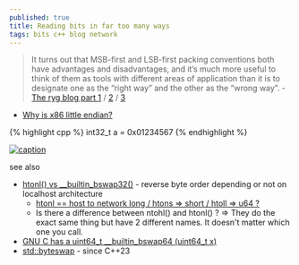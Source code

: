 ```yaml
---
published: true
title: Reading bits in far too many ways
tags: bits c++ blog network
---
```

> It turns out that MSB-first and LSB-first packing conventions both have advantages and disadvantages, and it’s much more useful to think of them as tools with different areas of application than it is to designate one as the “right way” and the other as the “wrong way”. - [The ryg blog part 1](https://fgiesen.wordpress.com/2018/02/19/reading-bits-in-far-too-many-ways-part-1/) / [2](https://fgiesen.wordpress.com/2018/02/20/reading-bits-in-far-too-many-ways-part-2/) / [3](https://fgiesen.wordpress.com/2018/09/27/reading-bits-in-far-too-many-ways-part-3/)

- [Why is x86 little endian?](https://stackoverflow.com/questions/5185551/why-is-x86-little-endian)

{% highlight cpp %}
int32_t a = 0x01234567
{% endhighlight %}

[ ![caption](https://bogotobogo.com/cplusplus/images/smallprograms/Little_Big_Endians.png)](https://bogotobogo.com/Embedded/Little_endian_big_endian_htons_htonl.php)

see also
- [htonl() vs __builtin_bswap32()](https://stackoverflow.com/questions/21527957/htonl-vs-builtin-bswap32) - reverse byte order depending or not on localhost architecture
	- [htonl == host to network long / htons => short / htoll => u64 ? ](https://stackoverflow.com/a/30386846/51386)
    - Is there a difference between ntohl() and htonl() ?
=> They do the exact same thing but have 2 different names. It doesn't matter which one you call.
- [GNU C has a uint64_t __builtin_bswap64 (uint64_t x)](https://stackoverflow.com/questions/36497605/how-to-make-gcc-generate-bswap-instruction-for-big-endian-store-without-builtins/36584577#36584577)
- [std::byteswap](https://en.cppreference.com/w/cpp/numeric/byteswap) - since C++23